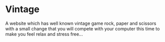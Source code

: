 # Vintage
A website which has well known vintage game rock, paper and scissors with a small change that you will compete with your computer this time to make you feel relax and stress free...
